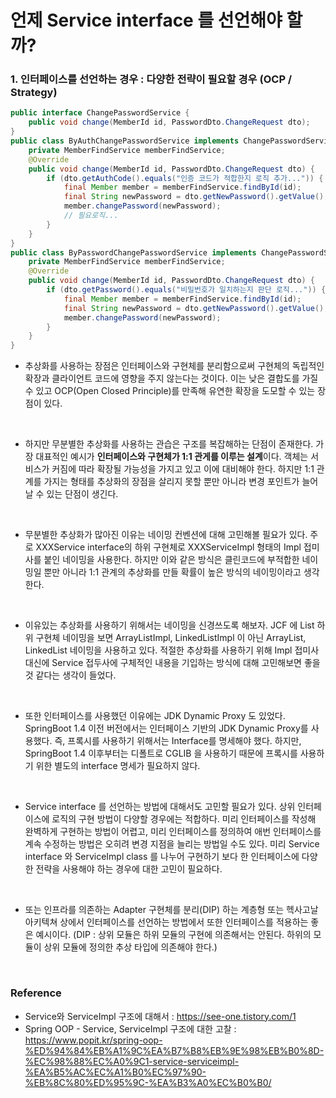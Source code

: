 # 언제 Service interface 를 선언해야 할까? 

### 1. 인터페이스를 선언하는 경우 : 다양한 전략이 필요할 경우 (OCP / Strategy)

```java
public interface ChangePasswordService {
    public void change(MemberId id, PasswordDto.ChangeRequest dto);
}
public class ByAuthChangePasswordService implements ChangePasswordService {
    private MemberFindService memberFindService;
    @Override
    public void change(MemberId id, PasswordDto.ChangeRequest dto) {
        if (dto.getAuthCode().equals("인증 코드가 적합한지 로직 추가...")) {
            final Member member = memberFindService.findById(id);
            final String newPassword = dto.getNewPassword().getValue();
            member.changePassword(newPassword);
            // 필요로직...
        }
    }
}
public class ByPasswordChangePasswordService implements ChangePasswordService {
    private MemberFindService memberFindService;
    @Override
    public void change(MemberId id, PasswordDto.ChangeRequest dto) {
        if (dto.getPassword().equals("비밀번호가 일치하는지 판단 로직...")) {
            final Member member = memberFindService.findById(id);
            final String newPassword = dto.getNewPassword().getValue();
            member.changePassword(newPassword);
        }
    }
}
```

- 추상화를 사용하는 장점은 인터페이스와 구현체를 분리함으로써 구현체의 독립적인 확장과 클라이언트 코드에 영향을 주지 않는다는 것이다. 이는 낮은 결합도를 가질 
  수 있고 OCP(Open Closed Principle)를 만족해 유연한 확장을 도모할 수 있는 장점이 있다.

<br>

- 하지만 무분별한 추상화를 사용하는 관습은 구조를 복잡해하는 단점이 존재한다. 가장 대표적인 예시가 **인터페이스와 구현체가 1:1 관게를 이루는 설계**이다.
  객체는 서비스가 커짐에 따라 확장될 가능성을 가지고 있고 이에 대비해야 한다. 하지만 1:1 관계를 가지는 형태를 추상화의 장점을 살리지 못할 뿐만 아니라 변경 
  포인트가 늘어날 수 있는 단점이 생긴다.

<br>

- 무분별한 추상화가 많아진 이유는 네이밍 컨벤션에 대해 고민해볼 필요가 있다. 주로 XXXService interface의 하위 구현체로 XXXServiceImpl 형태의 Impl
  접미사를 붙인 네이밍을 사용한다. 하지만 이와 같은 방식은 클린코드에 부적합한 네이밍일 뿐만 아니라 1:1 관계의 추상화를 만들 확률이 높은 방식의 네이밍이라고
  생각한다.

<br>

- 이유있는 추상화를 사용하기 위해서는 네이밍을 신경쓰도록 해보자. JCF 에 List 하위 구현체 네이밍을 보면 ArrayListImpl, LinkedListImpl 이 아닌 
  ArrayList, LinkedList 네이밍을 사용하고 있다. 적절한 추상화를 사용하기 위해 Impl 접미사 대신에 Service 접두사에 구체적인 내용을 기입하는 방식에 
  대해 고민해보면 좋을 것 같다는 생각이 들었다.

<br>

- 또한 인터페이스를 사용했던 이유에는 JDK Dynamic Proxy 도 있었다. SpringBoot 1.4 이전 버전에서는 인터페이스 기반의 JDK Dynamic Proxy를 사용했다.
  즉, 프록시를 사용하기 위해서는 Interface를 명세해야 했다. 하지만, SpringBoot 1.4 이후부터는 디폴트로 CGLIB 을 사용하기 때문에 프록시를 사용하기
  위한 별도의 interface 명세가 필요하지 않다.

<br>
  
- Service interface 를 선언하는 방법에 대해서도 고민할 필요가 있다. 상위 인터페이스에 로직의 구현 방법이 다양할 경우에는 적합하다. 미리 인터페이스를 
  작성해 완벽하게 구현하는 방법이 어렵고, 미리 인터페이스를 정의하여 애번 인터페이스를 계속 수정하는 방법은 오히려 변경 지점을 늘리는 방법일 수도 있다. 미리
  Service interface 와 ServiceImpl class 를 나누어 구현하기 보다 한 인터페이스에 다양한 전략을 사용해야 하는 경우에 대한 고민이 필요하다.

<br>

- 또는 인프라를 의존하는 Adapter 구현체를 분리(DIP) 하는 계층형 또는 헥사고날 아키텍쳐 상에서 인터페이스를 선언하는 방법에서 또한 인터페이스를 적용하는 
좋은 예시이다. (DIP : 상위 모듈은 하위 모듈의 구현에 의존해서는 안된다. 하위의 모듈이 상위 모듈에 정의한 추상 타입에 의존해야 한다.)


<br>

### Reference

- Service와 ServiceImpl 구조에 대해서 : https://see-one.tistory.com/1
- Spring OOP - Service, ServiceImpl 구조에 대한 고찰 : https://www.popit.kr/spring-oop-%ED%94%84%EB%A1%9C%EA%B7%B8%EB%9E%98%EB%B0%8D-%EC%98%88%EC%A0%9C1-service-serviceimpl-%EA%B5%AC%EC%A1%B0%EC%97%90-%EB%8C%80%ED%95%9C-%EA%B3%A0%EC%B0%B0/